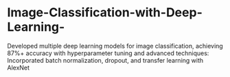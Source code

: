 # Image-Classification-with-Deep-Learning-
Developed multiple deep learning models for image classification, achieving 87%+ accuracy with hyperparameter tuning and advanced techniques: Incorporated batch normalization, dropout, and transfer learning with AlexNet
